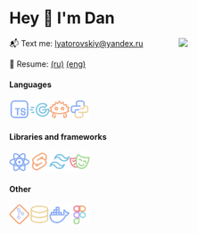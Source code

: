 # Hey 👋 I'm Dan

<!-- <h3 align="center">A passionate developer</h3> -->

<img width="200px" align="right" src="https://media.tenor.com/_mYZWyrW3AUAAAAi/peach-goma-pc-night-keyboard-smashing.gif" />

📬 Text me: lyatorovskiy@yandex.ru

📝 Resume: [(ru)](resume.pdf) [(eng)](resume_eng.pdf)

#### Languages

  <img align="left" width="36" src="assets/ts.svg" /> 
  <img align="left" width="36" src="assets/go.svg" />
  <img align="left" width="36" src="assets/rs.svg" />
  <img width="36" src="assets/py.svg"/>

#### Libraries and frameworks

  <img align="left" width="36" src="assets/react.svg" />
  <!---   <img align="left" width="36" src="assets/next.svg" /> --->
  <img align="left" width="36" src="assets/svelte.svg" />
  <!---  <img align="left" width="36" src="assets/astro.svg" /> --->
  <img align="left" width="36" src="assets/tailwind.svg"/>
  <img width="36" src="assets/playwright.svg"/>
  
#### Other

  <img align="left" width="36" src="assets/git.svg" />
  <img align="left" width="36" src="assets/db.svg" />
  <img align="left" width="36" src="./assets/docker.svg" />
  <img align="left" width="36" src="./assets/figma.svg" />
